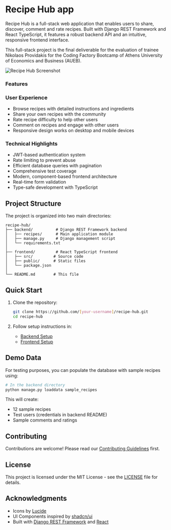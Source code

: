 # Recipe Hub app

Recipe Hub is a full-stack web application that enables users to share, discover, comment and rate recipes. Built with Django REST Framework and React TypeScript, it features a robust backend API and an intuitive, responsive frontend interface.

This full-stack project is the final deliverable for the evaluation of trainee Nikolaos Providakis for the Coding Factory Bootcamp of Athens University of Economics and Business (AUEB).

![Recipe Hub Screenshot](screenshots/recipe-hub-main.png)

### Features ###

### User Experience
- Browse recipes with detailed instructions and ingredients
- Share your own recipes with the community
- Rate recipe difficulty to help other users
- Comment on recipes and engage with other users
- Responsive design works on desktop and mobile devices

### Technical Highlights
- JWT-based authentication system
- Rate limiting to prevent abuse
- Efficient database queries with pagination
- Comprehensive test coverage
- Modern, component-based frontend architecture
- Real-time form validation
- Type-safe development with TypeScript

## Project Structure

The project is organized into two main directories:

```
recipe-hub/
├── backend/          # Django REST Framework backend
│   ├── recipes/      # Main application module
│   ├── manage.py     # Django management script
│   └── requirements.txt
│
├── frontend/         # React TypeScript frontend
│   ├── src/         # Source code
│   ├── public/      # Static files
│   └── package.json
│
└── README.md        # This file
```

## Quick Start

1. Clone the repository:
   ```bash
   git clone https://github.com/[your-username]/recipe-hub.git
   cd recipe-hub
   ```

2. Follow setup instructions in:
   - [Backend Setup](backend/README.md)
   - [Frontend Setup](frontend/README.md)

## Demo Data

For testing purposes, you can populate the database with sample recipes using:

```bash
# In the backend directory
python manage.py loaddata sample_recipes
```

This will create:
- 12 sample recipes
- Test users (credentials in backend README)
- Sample comments and ratings

## Contributing

Contributions are welcome! Please read our [Contributing Guidelines](CONTRIBUTING.md) first.

## License

This project is licensed under the MIT License - see the [LICENSE](LICENSE) file for details.

## Acknowledgments

- Icons by [Lucide](https://lucide.dev/)
- UI Components inspired by [shadcn/ui](https://ui.shadcn.com/)
- Built with [Django REST Framework](https://www.django-rest-framework.org/) and [React](https://reactjs.org/)
